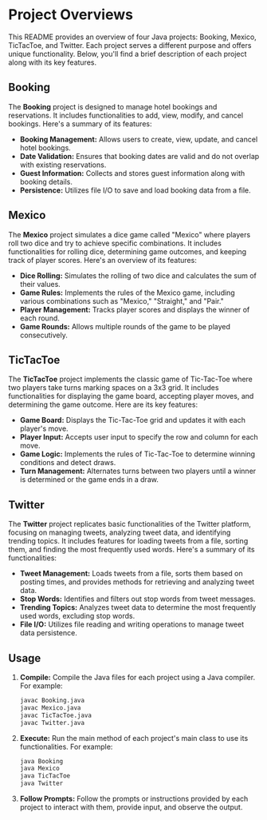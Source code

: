 # Project Overviews

This README provides an overview of four Java projects: Booking, Mexico, TicTacToe, and Twitter. Each project serves a different purpose and offers unique functionality. Below, you'll find a brief description of each project along with its key features.

## Booking

The **Booking** project is designed to manage hotel bookings and reservations. It includes functionalities to add, view, modify, and cancel bookings. Here's a summary of its features:

- **Booking Management:** Allows users to create, view, update, and cancel hotel bookings.
- **Date Validation:** Ensures that booking dates are valid and do not overlap with existing reservations.
- **Guest Information:** Collects and stores guest information along with booking details.
- **Persistence:** Utilizes file I/O to save and load booking data from a file.

## Mexico

The **Mexico** project simulates a dice game called "Mexico" where players roll two dice and try to achieve specific combinations. It includes functionalities for rolling dice, determining game outcomes, and keeping track of player scores. Here's an overview of its features:

- **Dice Rolling:** Simulates the rolling of two dice and calculates the sum of their values.
- **Game Rules:** Implements the rules of the Mexico game, including various combinations such as "Mexico," "Straight," and "Pair."
- **Player Management:** Tracks player scores and displays the winner of each round.
- **Game Rounds:** Allows multiple rounds of the game to be played consecutively.

## TicTacToe

The **TicTacToe** project implements the classic game of Tic-Tac-Toe where two players take turns marking spaces on a 3x3 grid. It includes functionalities for displaying the game board, accepting player moves, and determining the game outcome. Here are its key features:

- **Game Board:** Displays the Tic-Tac-Toe grid and updates it with each player's move.
- **Player Input:** Accepts user input to specify the row and column for each move.
- **Game Logic:** Implements the rules of Tic-Tac-Toe to determine winning conditions and detect draws.
- **Turn Management:** Alternates turns between two players until a winner is determined or the game ends in a draw.

## Twitter

The **Twitter** project replicates basic functionalities of the Twitter platform, focusing on managing tweets, analyzing tweet data, and identifying trending topics. It includes features for loading tweets from a file, sorting them, and finding the most frequently used words. Here's a summary of its functionalities:

- **Tweet Management:** Loads tweets from a file, sorts them based on posting times, and provides methods for retrieving and analyzing tweet data.
- **Stop Words:** Identifies and filters out stop words from tweet messages.
- **Trending Topics:** Analyzes tweet data to determine the most frequently used words, excluding stop words.
- **File I/O:** Utilizes file reading and writing operations to manage tweet data persistence.

## Usage

1. **Compile:** Compile the Java files for each project using a Java compiler. For example:
   ```bash
   javac Booking.java
   javac Mexico.java
   javac TicTacToe.java
   javac Twitter.java
   ```

2. **Execute:** Run the main method of each project's main class to use its functionalities. For example:
   ```bash
   java Booking
   java Mexico
   java TicTacToe
   java Twitter
   ```

3. **Follow Prompts:** Follow the prompts or instructions provided by each project to interact with them, provide input, and observe the output.

